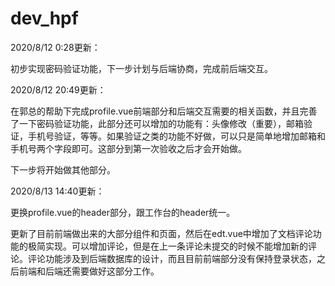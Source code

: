 # dev_hpf
2020/8/12 0:28更新：

初步实现密码验证功能，下一步计划与后端协商，完成前后端交互。

2020/8/12 20:49更新：

在郭总的帮助下完成profile.vue前端部分和后端交互需要的相关函数，并且完善了一下密码验证功能，此部分还可以增加的功能有：头像修改（重要），邮箱验证，手机号验证，等等。如果验证之类的功能不好做，可以只是简单地增加邮箱和手机号两个字段即可。这部分到第一次验收之后才会开始做。

下一步将开始做其他部分。

2020/8/13 14:40更新：

更换profile.vue的header部分，跟工作台的header统一。

更新了目前前端做出来的大部分组件和页面，然后在edt.vue中增加了文档评论功能的极简实现。可以增加评论，但是在上一条评论未提交的时候不能增加新的评论。评论功能涉及到后端数据库的设计，而且目前前端部分没有保持登录状态，之后前端和后端还需要做好这部分工作。

